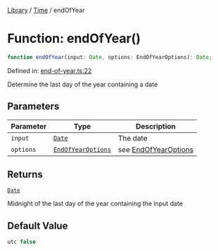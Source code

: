 <!-- markdownlint-disable -->
<!-- cspell: disable -->
[Library](../index.md) / [Time](./index.md) / endOfYear

# Function: endOfYear()

```ts
function endOfYear(input: Date, options: EndOfYearOptions): Date;
```

Defined in: [end-of-year.ts:22](https://github.com/technobuddha/library/blob/main/src/end-of-year.ts#L22)

Determine the last day of the year containing a date

## Parameters

| Parameter | Type | Description |
| ------ | ------ | ------ |
| `input` | [`Date`](https://developer.mozilla.org/docs/Web/JavaScript/Reference/Global_Objects/Date) | The date |
| `options` | [`EndOfYearOptions`](EndOfYearOptions.md) | see [EndOfYearOptions](EndOfYearOptions.md) |

## Returns

[`Date`](https://developer.mozilla.org/docs/Web/JavaScript/Reference/Global_Objects/Date)

Midnight of the last day of the year containing the input date

## Default Value

```ts
utc false
```

